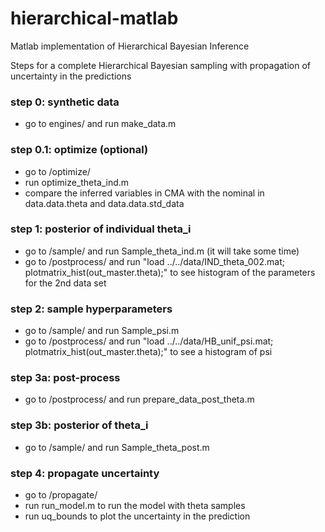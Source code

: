 # hierarchical-matlab
Matlab implementation of Hierarchical Bayesian Inference


Steps for a complete Hierarchical Bayesian sampling with propagation of
uncertainty in the predictions


### step 0: synthetic data

  - go to engines/ and run make_data.m



### step 0.1: optimize (optional)

  - go to /optimize/
  - run optimize_theta_ind.m
  - compare the inferred variables in CMA with the nominal in data.data.theta and data.data.std_data


### step 1: posterior of individual theta_i

  - go to /sample/ and run Sample_theta_ind.m  (it will take some time)
  - go to /postprocess/ and run "load ../../data/IND_theta_002.mat; plotmatrix_hist(out_master.theta);" to see histogram of the parameters for the 2nd data set


### step 2: sample hyperparameters

  - go to /sample/ and run Sample_psi.m
  - go to /postprocess/ and run "load ../../data/HB_unif_psi.mat; plotmatrix_hist(out_master.theta);" to see a histogram of psi


### step 3a: post-process

  - go to /postprocess/ and run prepare_data_post_theta.m


### step 3b: posterior of theta_i

  - go to /sample/ and run Sample_theta_post.m

### step 4: propagate uncertainty

  - go to /propagate/
  - run run_model.m to run the model with theta samples
  - run uq_bounds to plot the uncertainty in the prediction
